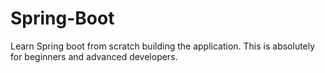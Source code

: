 # Spring-Boot
Learn Spring boot from scratch building the application. This is absolutely for beginners and advanced developers.
